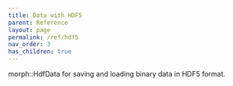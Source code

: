 ```yaml
---
title: Data with HDF5
parent: Reference
layout: page
permalink: /ref/hdf5
nav_order: 3
has_children: true
---
```

morph::HdfData for saving and loading binary data in HDF5 format.